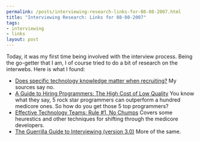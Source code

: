 ```yaml
--- 
permalink: /posts/interviewing-research-links-for-08-08-2007.html
title: "Interviewing Research: Links for 08-08-2007"
tags: 
- interviewing
- links
layout: post
---
```

Today, it was my first time being involved with the interview process. Being the go-getter that I am, I of course tried to do a bit of research on the interwebs. Here is what I found:

  * [Does specific technology knowledge matter when recruiting?](http://www.infoq.com/news/2007/08/buzzword-driven-recruiting) My sources say no.
  * [A Guide to Hiring Programmers: The High Cost of Low Quality](http://blog.revsys.com/2007/08/a-guide-to-hiri.html) You know what they say, 5 rock star programmers can outperform a hundred medicore ones. So how do you get those 5 top programmers?
  * [Effective Technology Teams: Rule #1, No Chumps](http://www.innovationontherun.com/effective-technology-teams-rule-1-no-chumps/) Covers some heurestics and other techniques for shifting through the medicore developers.
  * [The Guerrilla Guide to Interviewing (version 3.0)](http://www.joelonsoftware.com/articles/GuerrillaInterviewing3.html) More of the same.
